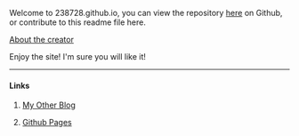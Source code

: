 Welcome to 238728.github.io, you can view the repository [here](https://github.com/238728/238728.github.io) on Github, or contribute to this readme file here.

[About the creator](https://github.com/238728)

Enjoy the site! I'm sure you will like it!

--------------

#### Links

1. [My Other Blog](https://peteruu-bbmq.blog.luogu.org)

2. [Github Pages](https://pages.github.com)

